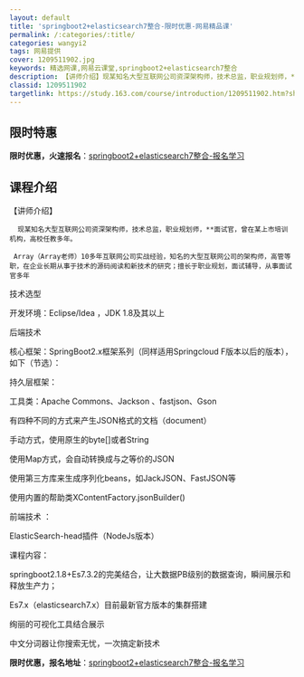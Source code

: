 ```yaml
---
layout: default
title: 'springboot2+elasticsearch7整合-限时优惠-网易精品课'
permalink: /:categories/:title/
categories: wangyi2
tags: 网易提供
cover: 1209511902.jpg
keywords: 精选网课,网易云课堂,springboot2+elasticsearch7整合
description: 【讲师介绍】现某知名大型互联网公司资深架构师，技术总监，职业规划师，**面试官，曾在某上市培训机构，高校任教多年。Arr
classid: 1209511902
targetlink: https://study.163.com/course/introduction/1209511902.htm?share=1&shareId=1025206652&utm_campaign=share&utm_medium=iphoneShare&utm_source=&utm_u=1025206652
---
```


## 限时特惠

**限时优惠，火速报名**：[springboot2+elasticsearch7整合-报名学习](https://study.163.com/course/introduction/1209511902.htm?share=1&shareId=1025206652&utm_campaign=share&utm_medium=iphoneShare&utm_source=&utm_u=1025206652)

## 课程介绍

【讲师介绍】

      现某知名大型互联网公司资深架构师，技术总监，职业规划师，**面试官，曾在某上市培训机构，高校任教多年。

     Array（Array老师）10多年互联网公司实战经验，知名的大型互联网公司的架构师，高管等职，在企业长期从事于技术的源码阅读和新技术的研究；擅长于职业规划，面试辅导，从事面试官多年 

技术选型

开发环境：Eclipse/Idea ，JDK 1.8及其以上 

后端技术

核心框架：SpringBoot2.x框架系列（同样适用Springcloud F版本以后的版本），如下（节选）：    

持久层框架：

工具类：Apache Commons、Jackson 、fastjson、Gson

有四种不同的方式来产生JSON格式的文档（document）

手动方式，使用原生的byte[]或者String

使用Map方式，会自动转换成与之等价的JSON

使用第三方库来生成序列化beans，如JackJSON、FastJSON等

使用内置的帮助类XContentFactory.jsonBuilder()



前端技术  ：

ElasticSearch-head插件（NodeJs版本）

课程内容：

springboot2.1.8+Es7.3.2的完美结合，让大数据PB级别的数据查询，瞬间展示和释放生产力；

Es7.x（elasticsearch7.x）目前最新官方版本的集群搭建 

绚丽的可视化工具结合展示 

中文分词器让你搜索无忧，一次搞定新技术

**限时优惠，报名地址**：[springboot2+elasticsearch7整合-报名学习](https://study.163.com/course/introduction/1209511902.htm?share=1&shareId=1025206652&utm_campaign=share&utm_medium=iphoneShare&utm_source=&utm_u=1025206652)


